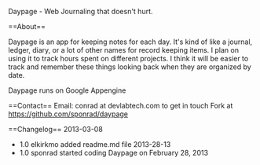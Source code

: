 Daypage - Web Journaling that doesn't hurt.

==About==

Daypage is an app for keeping notes for each day. It's kind of like a journal, ledger, diary, or a lot of other names for record keeping items. I plan on using it to track hours spent on different projects. I think it will be easier to track and remember these things looking back when they are organized by date.

Daypage runs on Google Appengine

==Contact==
Email: conrad at devlabtech.com to get in touch
Fork at https://github.com/sponrad/daypage

==Changelog==
2013-03-08
* 1.0 elkirkmo added readme.md file
2013-28-13
* 1.0 sponrad started coding Daypage on February 28, 2013

